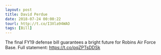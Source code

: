 ```yaml
---
layout: post
title: David Perdue
date: 2018-07-24 00:00:22
tourl: http://t.co/I3Xla94WAO
tags: [Bill]
---
```

The final FY19 defense bill guarantees a bright future for Robins Air Force Base. Full statement: https://t.co/pqZPTsDDSk